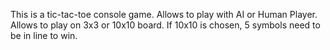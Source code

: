 This is a tic-tac-toe console game.
Allows to play with AI or Human Player.
Allows to play on 3x3 or 10x10 board.
If 10x10 is chosen, 5 symbols need to be in line to win.